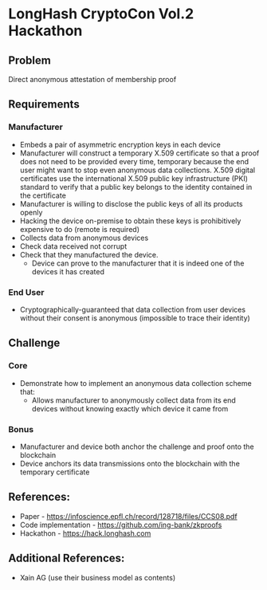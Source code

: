 # LongHash CryptoCon Vol.2 Hackathon

## Problem

Direct anonymous attestation of membership proof

## Requirements

### Manufacturer

* Embeds a pair of asymmetric encryption keys in each device
* Manufacturer will construct a temporary X.509 certificate so that a proof does not need to be provided every time, temporary because the end user might want to stop even anonymous data collections.
X.509 digital certificates use the international X.509 public key infrastructure (PKI) standard to verify that a public key belongs to the identity contained in the certificate
* Manufacturer is willing to disclose the public keys of all its products openly
* Hacking the device on-premise to obtain these keys is prohibitively expensive to do (remote is required)
* Collects data from anonymous devices
* Check data received not corrupt
* Check that they manufactured the device.
  * Device can prove to the manufacturer that it is indeed one of the devices it has created

### End User

* Cryptographically-guaranteed that data collection from user devices without their consent is anonymous (impossible to trace their identity)

## Challenge

### Core

* Demonstrate how to implement an anonymous data collection scheme that:
  * Allows manufacturer to anonymously collect data from its end devices without knowing exactly which device it came from

### Bonus

* Manufacturer and device both anchor the challenge and proof onto the blockchain
* Device anchors its data transmissions onto the blockchain with the temporary certificate

## References:

* Paper - https://infoscience.epfl.ch/record/128718/files/CCS08.pdf
* Code implementation - https://github.com/ing-bank/zkproofs
* Hackathon - https://hack.longhash.com

## Additional References: 

* Xain AG (use their business model as contents)
